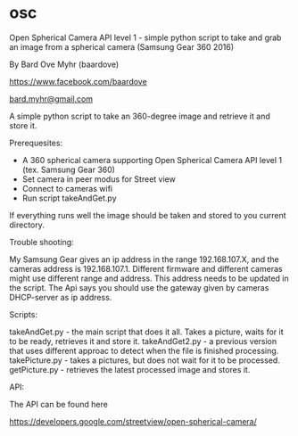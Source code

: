 # osc
Open Spherical Camera API level 1 - simple python script to take and grab an image from a spherical camera (Samsung Gear 360 2016)

By Bard Ove Myhr (baardove)

https://www.facebook.com/baardove

bard.myhr@gmail.com


A simple python script to take an 360-degree image and retrieve it and store it.


Prerequesites:

  * A 360 spherical camera supporting Open Spherical Camera API level 1 (tex. Samsung Gear 360)
  * Set camera in peer modus for Street view 
  * Connect to cameras wifi 
  * Run script takeAndGet.py
  
  If everything runs well the image should be taken and stored to you current directory.
  
  
Trouble shooting:
 
 My Samsung Gear gives an ip address in the range 192.168.107.X, and the cameras address is 192.168.107.1.
 Different firmware and different cameras might use different range and address. This address needs to be updated in the script.  The Api says you should use the gateway given by cameras DHCP-server as ip address.
 
 
 Scripts:
 
 takeAndGet.py - the main script that does it all. Takes a picture, waits for it to be ready, retrieves it and store it.
 takeAndGet2.py - a previous version that uses different approac to detect when the file is finished processing.
 takePicture.py - takes a pictures, but does not wait for it to be processed.
 getPicture.py - retrieves the latest processed image and stores it.
 
 
 API:
 
 The API can be found here
 
 https://developers.google.com/streetview/open-spherical-camera/
 
 
 
